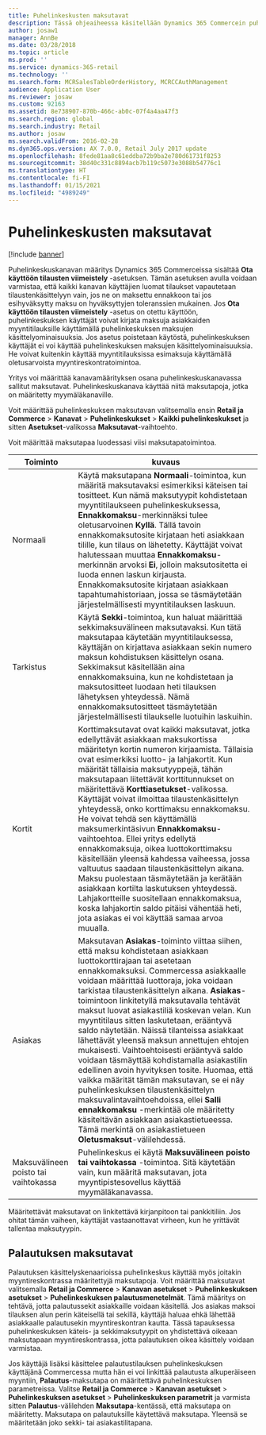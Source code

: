 ```yaml
---
title: Puhelinkeskusten maksutavat
description: Tässä ohjeaiheessa käsitellään Dynamics 365 Commercein puhelinkeskuksessa käytettäviä maksutapoja.
author: josaw1
manager: AnnBe
ms.date: 03/28/2018
ms.topic: article
ms.prod: ''
ms.service: dynamics-365-retail
ms.technology: ''
ms.search.form: MCRSalesTableOrderHistory, MCRCCAuthManagement
audience: Application User
ms.reviewer: josaw
ms.custom: 92163
ms.assetid: 8e738907-870b-466c-ab0c-07f4a4aa47f3
ms.search.region: global
ms.search.industry: Retail
ms.author: josaw
ms.search.validFrom: 2016-02-28
ms.dyn365.ops.version: AX 7.0.0, Retail July 2017 update
ms.openlocfilehash: 8fede81aa8c61eddba72b9ba2e780d61731f8253
ms.sourcegitcommit: 38d40c331c8894acb7b119c5073e3088b54776c1
ms.translationtype: HT
ms.contentlocale: fi-FI
ms.lasthandoff: 01/15/2021
ms.locfileid: "4989249"
---
```

# <a name="payment-methods-in-call-centers"></a>Puhelinkeskusten maksutavat

[!include [banner](includes/banner.md)]

Puhelinkeskuskanavan määritys Dynamics 365 Commerceissa sisältää **Ota käyttöön tilausten viimeistely** -asetuksen. Tämän asetuksen avulla voidaan varmistaa, että kaikki kanavan käyttäjien luomat tilaukset vapautetaan tilaustenkäsittelyyn vain, jos ne on maksettu ennakkoon tai jos esihyväksytty maksu on hyväksyttyjen toleranssien mukainen. Jos **Ota käyttöön tilausten viimeistely** -asetus on otettu käyttöön, puhelinkeskuksen käyttäjät voivat kirjata maksuja asiakkaiden myyntitilauksille käyttämällä puhelinkeskuksen maksujen käsittelyominaisuuksia. Jos asetus poistetaan käytöstä, puhelinkeskuksen käyttäjät ei voi käyttää puhelinkeskuksen maksujen käsittelyominaisuuksia. He voivat kuitenkin käyttää myyntitilauksissa esimaksuja käyttämällä oletusarvoista myyntireskontratoimintoa.

Yritys voi määrittää kanavamäärityksen osana puhelinkeskuskanavassa sallitut maksutavat. Puhelinkeskuskanava käyttää niitä maksutapoja, jotka on määritetty myymäläkanaville.

Voit määrittää puhelinkeskuksen maksutavan valitsemalla ensin **Retail ja Commerce** \> **Kanavat** \> **Puhelinkeskukset** \> **Kaikki puhelinkeskukset** ja sitten **Asetukset**-valikossa **Maksutavat**-vaihtoehto.

Voit määrittää maksutapaa luodessasi viisi maksutapatoimintoa.

| Toiminto            | kuvaus |
|---------------------|-------------|
| Normaali              | Käytä maksutapana **Normaali**-toimintoa, kun määritä maksutavaksi esimerkiksi käteisen tai tositteet. Kun nämä maksutyypit kohdistetaan myyntitilaukseen puhelinkeskuksessa, **Ennakkomaksu**-merkinnäksi tulee oletusarvoinen **Kyllä**. Tällä tavoin ennakkomaksutosite kirjataan heti asiakkaan tilille, kun tilaus on lähetetty. Käyttäjät voivat halutessaan muuttaa **Ennakkomaksu**-merkinnän arvoksi **Ei**, jolloin maksutositetta ei luoda ennen laskun kirjausta. Ennakkomaksutosite kirjataan asiakkaan tapahtumahistoriaan, jossa se täsmäytetään järjestelmällisesti myyntitilauksen laskuun. |
| Tarkistus               | Käytä **Sekki**-toimintoa, kun haluat määrittää sekkimaksuvälineen maksutavaksi. Kun tätä maksutapaa käytetään myyntitilauksessa, käyttäjän on kirjattava asiakkaan sekin numero maksun kohdistuksen käsittelyn osana. Sekkimaksut käsitellään aina ennakkomaksuina, kun ne kohdistetaan ja maksutositteet luodaan heti tilauksen lähetyksen yhteydessä. Nämä ennakkomaksutositteet täsmäytetään järjestelmällisesti tilaukselle luotuihin laskuihin. |
| Kortit               | Korttimaksutavat ovat kaikki maksutavat, jotka edellyttävät asiakkaan maksukortissa määritetyn kortin numeron kirjaamista. Tällaisia ovat esimerkiksi luotto- ja lahjakortit. Kun määrität tällaisia maksutyyppejä, tähän maksutapaan liitettävät korttitunnukset on määritettävä **Korttiasetukset**-valikossa. Käyttäjät voivat ilmoittaa tilaustenkäsittelyn yhteydessä, onko korttimaksu ennakkomaksu. He voivat tehdä sen käyttämällä maksumerkintäsivun **Ennakkomaksu**-vaihtoehtoa. Ellei yritys edellytä ennakkomaksuja, oikea luottokorttimaksu käsitellään yleensä kahdessa vaiheessa, jossa valtuutus saadaan tilaustenkäsittelyn aikana. Maksu puolestaan täsmäytetään ja kerätään asiakkaan kortilta laskutuksen yhteydessä. Lahjakortteille suositellaan ennakkomaksua, koska lahjakortin saldo pitäisi vähentää heti, jota asiakas ei voi käyttää samaa arvoa muualla. |
| Asiakas            | Maksutavan **Asiakas**-toiminto viittaa siihen, että maksu kohdistetaan asiakkaan luottokorttirajaan tai asetetaan ennakkomaksuksi. Commercessa asiakkaalle voidaan määrittää luottoraja, joka voidaan tarkistaa tilaustenkäsittelyn aikana. **Asiakas**-toimintoon linkitetyllä maksutavalla tehtävät maksut luovat asiakastiliä koskevan velan. Kun myyntitilaus sitten laskutetaan, erääntyvä saldo näytetään. Näissä tilanteissa asiakkaat lähettävät yleensä maksun annettujen ehtojen mukaisesti. Vaihtoehtoisesti erääntyvä saldo voidaan täsmäyttää kohdistamalla asiakastilin edellinen avoin hyvityksen tosite. Huomaa, että vaikka määrität tämän maksutavan, se ei näy puhelinkeskuksen tilaustenkäsittelyn maksuvalintavaihtoehdoissa, ellei **Salli ennakkomaksu** -merkintää ole määritetty käsiteltävän asiakkaan asiakastietueessa. Tämä merkintä on asiakastietueen **Oletusmaksut**-välilehdessä. |
| Maksuvälineen poisto tai vaihtokassa | Puhelinkeskus ei käytä **Maksuvälineen poisto tai vaihtokassa** -toimintoa. Sitä käytetään vain, kun määritä maksutavan, jota myyntipistesovellus käyttää myymäläkanavassa. |

Määritettävät maksutavat on linkitettävä kirjanpitoon tai pankkitiliin. Jos ohitat tämän vaiheen, käyttäjät vastaanottavat virheen, kun he yrittävät tallentaa maksutyypin.

## <a name="refund-payment-methods"></a>Palautuksen maksutavat

Palautuksen käsittelyskenaarioissa puhelinkeskus käyttää myös joitakin myyntireskontrassa määritettyjä maksutapoja. Voit määrittää maksutavat valitsemalla **Retail ja Commerce** \> **Kanavan asetukset** \> **Puhelinkeskuksen asetukset** \> **Puhelinkeskuksen palautusmenetelmät**. Tämä määritys on tehtävä, jotta palautussekit asiakkaille voidaan käsitellä. Jos asiakas maksoi tilauksen alun perin käteisellä tai sekillä, käyttäjä haluaa ehkä lähettää asiakkaalle palautusekin myyntireskontran kautta. Tässä tapauksessa puhelinkeskuksen käteis- ja sekkimaksutyypit on yhdistettävä oikeaan maksutapaan myyntireskontrassa, jotta palautuksen oikea käsittely voidaan varmistaa.

Jos käyttäjä lisäksi käsittelee palautustilauksen puhelinkeskuksen käyttäjänä Commercessa mutta hän ei voi linkittää palautusta alkuperäiseen myyntiin, **Palautus**-maksutapa on määritettävä puhelinkeskuksen parametreissa. Valitse **Retail ja Commerce** \> **Kanavan asetukset** \> **Puhelinkeskuksen asetukset** \> **Puhelinkeskuksen parametrit** ja varmista sitten **Palautus**-välilehden **Maksutapa**-kentässä, että maksutapa on määritetty. Maksutapa on palautuksille käytettävä maksutapa. Yleensä se määritetään joko sekki- tai asiakastilitapana.
